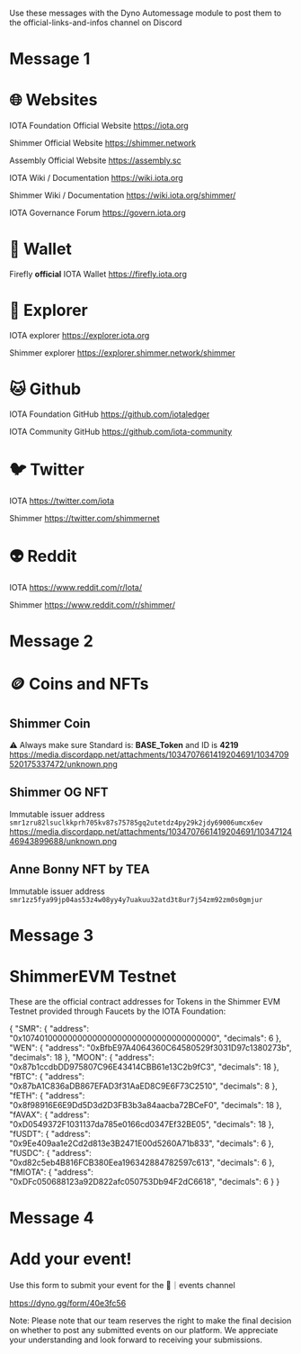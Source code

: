 Use these messages with the Dyno Automessage module to post them to the official-links-and-infos channel on Discord

# Message 1

# 🌐 **Websites**

IOTA Foundation Official Website
<https://iota.org>

Shimmer Official Website
<https://shimmer.network>

Assembly Official Website
<https://assembly.sc>

IOTA Wiki / Documentation
<https://wiki.iota.org>

Shimmer Wiki / Documentation
<https://wiki.iota.org/shimmer/>

IOTA Governance Forum 
<https://govern.iota.org>


# 👛 **Wallet**
Firefly **official** IOTA Wallet
<https://firefly.iota.org>

# **🔎 Explorer**
IOTA explorer
<https://explorer.iota.org>

Shimmer explorer
<https://explorer.shimmer.network/shimmer>

# **🐱 Github**
IOTA Foundation GitHub
<https://github.com/iotaledger>

IOTA Community GitHub
<https://github.com/iota-community>

# **🐦 Twitter**
IOTA
<https://twitter.com/iota>

Shimmer
<https://twitter.com/shimmernet>

# **👽 Reddit**
IOTA
<https://www.reddit.com/r/Iota/>

Shimmer
<https://www.reddit.com/r/shimmer/>

# Message 2
# 🪙 **Coins and NFTs**

## Shimmer Coin
⚠️ Always make sure Standard is: **BASE_Token** and ID is **4219**
https://media.discordapp.net/attachments/1034707661419204691/1034709520175337472/unknown.png

## Shimmer OG NFT
Immutable issuer address
`smr1zru82lsuclkkprh705kv87s75785gq2utetdz4py29k2jdy69006umcx6ev`
https://media.discordapp.net/attachments/1034707661419204691/1034712446943899688/unknown.png

## Anne Bonny NFT by TEA
Immutable issuer address
`smr1zz5fya99jp04as53z4w08yy4y7uakuu32atd3t8ur7j54zm92zm0s0gmjur`

# Message 3
# ShimmerEVM Testnet
These are the official contract addresses for Tokens in the Shimmer EVM Testnet provided through Faucets by the IOTA Foundation:

{
     "SMR": {
        "address": "0x1074010000000000000000000000000000000000",
        "decimals": 6
    },
    "WEN": {
        "address": "0xBfbE97A4064360C64580529f3031D97c1380273b",
        "decimals": 18
    },
    "MOON": {
        "address": "0x87b1ccdbDD975807C96E43414CBB61e13C2b9fC3",
        "decimals": 18
    },
    "fBTC": {
        "address": "0x87bA1C836aDB867EFAD3f31AaED8C9E6F73C2510",
        "decimals": 8
    },
    "fETH": {
        "address": "0x8f98916E6E9Dd5D3d2D3FB3b3a84aacba72BCeF0",
        "decimals": 18
    },
    "fAVAX": {
        "address": "0xD0549372F1031137da785e0166cd0347Ef32BE05",
        "decimals": 18
    },
    "fUSDT": {
        "address": "0x9Ee409aa1e2Cd2d813e3B2471E00d5260A71b833",
        "decimals": 6
    },
    "fUSDC": {
        "address": "0xd82c5eb4B816FCB380Eea196342884782597c613",
        "decimals": 6
    },
    "fMIOTA": {
        "address": "0xDFc050688123a92D822afc050753Db94F2dC6618",
        "decimals": 6
    }
}

# Message 4
# Add your event!
Use this form to submit your event for the 📅｜events channel

<https://dyno.gg/form/40e3fc56>

Note: Please note that our team reserves the right to make the final decision on whether to post any submitted events on our platform. We appreciate your understanding and look forward to receiving your submissions.
